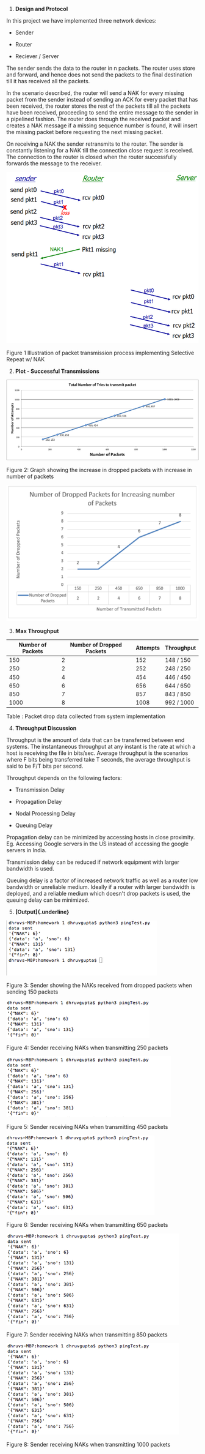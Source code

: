 1.  **Design and Protocol**

In this project we have implemented three network devices:

-   Sender

-   Router

-   Reciever / Server

The sender sends the data to the router in n packets. The router uses
store and forward, and hence does not send the packets to the final
destination till it has received all the packets.

In the scenario described, the router will send a NAK for every missing
packet from the sender instead of sending an ACK for every packet that
has been received, the router stores the rest of the packets till all
the packets have been received, proceeding to send the entire message to
the sender in a pipelined fashion. The router does through the received
packet and creates a NAK message if a missing sequence number is found,
it will insert the missing packet before requesting the next missing
packet.

On receiving a NAK the sender retransmits to the router. The sender is
constantly listening for a NAK till the connection close request is
received. The connection to the router is closed when the router
successfully forwards the message to the receiver.

![](./media/image1.png)

Figure 1 Illustration of packet transmission process implementing
Selective Repeat w/ NAK

2.  **Plot - Successful Transmissions**

![](./media/image2.png)

Figure 2: Graph showing the increase in dropped packets with increase in
number of packets

![](./media/Image_3.png)

3.  **Max Throughput**

  Number of Packets  | Number of Dropped Packets  | Attempts  | Throughput
  -------------------| ---------------------------| ----------| ------------
  150                | 2                          | 152       | 148 / 150
  250                | 2                          | 252       | 248 / 250
  450                | 4                          | 454       | 446 / 450
  650                | 6                          | 656       | 644 / 650
  850                | 7                          | 857       | 843 / 850
  1000               | 8                          | 1008      | 992 / 1000

Table : Packet drop data collected from system implementation

4.  **Throughput Discussion**

Throughput is the amount of data that can be transferred between end
systems. The instantaneous throughput at any instant is the rate at
which a host is receiving the file in bits/sec. Average throughput is
the scenarios where F bits being transferred take T seconds, the average
throughput is said to be F/T bits per second.

Throughput depends on the following factors:

-   Transmission Delay

-   Propagation Delay

-   Nodal Processing Delay

-   Queuing Delay

Propagation delay can be minimized by accessing hosts in close
proximity. Eg. Accessing Google servers in the US instead of accessing
the google servers in India.

Transmission delay can be reduced if network equipment with larger
bandwidth is used.

Queuing delay is a factor of increased network traffic as well as a
router low bandwidth or unreliable medium. Ideally if a router with
larger bandwidth is deployed, and a reliable medium which doesn't drop
packets is used, the queuing delay can be minimized.

5.  **[Output]{.underline}**

![](./media/image3.png)

Figure 3: Sender showing the NAKs received from dropped packets when
sending 150 packets

![](./media/image4.png)

Figure 4: Sender receiving NAKs when transmitting 250 packets

![](./media/image5.png)

Figure 5: Sender receiving NAKs when transmitting 450 packets

![](./media/image6.png)

Figure 6: Sender receiving NAKs when transmitting 650 packets

![](./media/image7.png)

Figure 7: Sender receiving NAKs when transmitting 850 packets

![](./media/image8.png)

Figure 8: Sender receiving NAKs when transmitting 1000 packets
